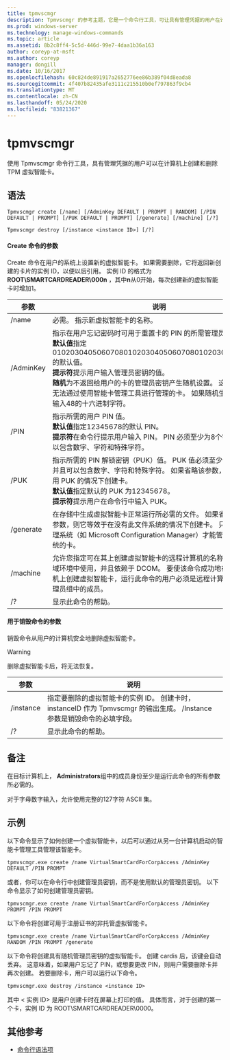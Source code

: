 ```yaml
---
title: tpmvscmgr
description: Tpmvscmgr 的参考主题，它是一个命令行工具，可让具有管理凭据的用户在计算机上创建和删除 TPM 虚拟智能卡。
ms.prod: windows-server
ms.technology: manage-windows-commands
ms.topic: article
ms.assetid: 8b2c8ff4-5c5d-446d-99e7-4daa1b36a163
author: coreyp-at-msft
ms.author: coreyp
manager: dongill
ms.date: 10/16/2017
ms.openlocfilehash: 60c824de891917a2652776ee86b389f04d8eada8
ms.sourcegitcommit: 4f407b82435afe3111c215510b0ef797863f9cb4
ms.translationtype: MT
ms.contentlocale: zh-CN
ms.lasthandoff: 05/24/2020
ms.locfileid: "83821367"
---
```

# <a name="tpmvscmgr"></a>tpmvscmgr

使用 Tpmvscmgr 命令行工具，具有管理凭据的用户可以在计算机上创建和删除 TPM 虚拟智能卡。

## <a name="syntax"></a>语法

```
Tpmvscmgr create [/name] [/AdminKey DEFAULT | PROMPT | RANDOM] [/PIN DEFAULT | PROMPT] [/PUK DEFAULT | PROMPT] [/generate] [/machine] [/?]
```
```
Tpmvscmgr destroy [/instance <instance ID>] [/?]
```

#### <a name="parameters-for-create-command"></a>Create 命令的参数

Create 命令在用户的系统上设置新的虚拟智能卡。 如果需要删除，它将返回新创建的卡片的实例 ID，以便以后引用。 实例 ID 的格式为**ROOT\SMARTCARDREADER\000n** ，其中**n**从0开始，每次创建新的虚拟智能卡时增加1。

|参数|说明|
|---------|-----------|
|/name|必需。 指示新虚拟智能卡的名称。|
|/AdminKey|指示在用户忘记密码时可用于重置卡的 PIN 的所需管理员密钥。</br>**默认值**指定010203040506070801020304050607080102030405060708的默认值。</br>**提示符**提示用户输入管理员密钥的值。</br>**随机**为不返回给用户的卡的管理员密钥产生随机设置。 这会创建可能无法通过使用智能卡管理工具进行管理的卡。 如果随机生成，则必须输入48的十六进制字符。|
|/PIN|指示所需的用户 PIN 值。</br>**默认值**指定12345678的默认 PIN。</br>**提示符**在命令行提示用户输入 PIN。 PIN 必须至少为8个字符，并且可以包含数字、字符和特殊字符。|
|/PUK|指示所需的 PIN 解锁密钥（PUK）值。 PUK 值必须至少为8个字符，并且可以包含数字、字符和特殊字符。 如果省略该参数，则会在不使用 PUK 的情况下创建卡。</br>**默认值**指定默认的 PUK 为12345678。</br>**提示符**提示用户在命令行中输入 PUK。|
|/generate|在存储中生成虚拟智能卡正常运行所必需的文件。 如果省略/generate 参数，则它等效于在没有此文件系统的情况下创建卡。 只有智能卡管理系统（如 Microsoft Configuration Manager）才能管理没有文件系统的卡。|
|/machine|允许您指定可在其上创建虚拟智能卡的远程计算机的名称。 这只能在域环境中使用，并且依赖于 DCOM。 要使该命令成功地在另一台计算机上创建虚拟智能卡，运行此命令的用户必须是远程计算机上的本地管理员组中的成员。|
|/?|显示此命令的帮助。|

#### <a name="parameters-for-destroy-command"></a>用于销毁命令的参数

销毁命令从用户的计算机安全地删除虚拟智能卡。

> [!WARNING]
> 删除虚拟智能卡后，将无法恢复。

|参数|说明|
|---------|-----------|
|/instance|指定要删除的虚拟智能卡的实例 ID。 创建卡时，instanceID 作为 Tpmvscmgr 的输出生成。 /Instance 参数是销毁命令的必填字段。|
|/?|显示此命令的帮助。|

## <a name="remarks"></a>备注

在目标计算机上， **Administrators**组中的成员身份至少是运行此命令的所有参数所必需的。

对于字母数字输入，允许使用完整的127字符 ASCII 集。

## <a name="examples"></a>示例

以下命令显示了如何创建一个虚拟智能卡，以后可以通过从另一台计算机启动的智能卡管理工具管理该智能卡。
```
tpmvscmgr.exe create /name VirtualSmartCardForCorpAccess /AdminKey DEFAULT /PIN PROMPT
```
或者，你可以在命令行中创建管理员密钥，而不是使用默认的管理员密钥。 以下命令显示了如何创建管理员密钥。
```
tpmvscmgr.exe create /name VirtualSmartCardForCorpAccess /AdminKey PROMPT /PIN PROMPT
```
以下命令将创建可用于注册证书的非托管虚拟智能卡。
```
tpmvscmgr.exe create /name VirtualSmartCardForCorpAccess /AdminKey RANDOM /PIN PROMPT /generate
```
以下命令将创建具有随机管理员密钥的虚拟智能卡。 创建 cardis 后，该键会自动丢弃。 这意味着，如果用户忘记了 PIN，或想要更改 PIN，则用户需要删除卡并再次创建。 若要删除卡，用户可以运行以下命令。
```
tpmvscmgr.exe destroy /instance <instance ID>
```
其中 \< 实例 ID> 是用户创建卡时在屏幕上打印的值。 具体而言，对于创建的第一个卡，实例 ID 为 ROOT\SMARTCARDREADER\0000。

## <a name="additional-references"></a>其他参考

- [命令行语法项](command-line-syntax-key.md)